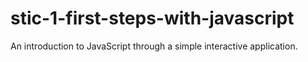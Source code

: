 # stic-1-first-steps-with-javascript
An introduction to JavaScript through a simple interactive application.
